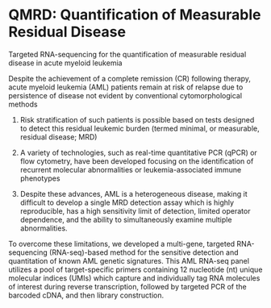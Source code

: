 # QMRD: Quantification of Measurable Residual Disease

Targeted RNA-sequencing for the quantification of measurable residual disease in acute myeloid leukemia

Despite the achievement of a complete remission (CR) following therapy, acute myeloid leukemia (AML) patients remain at risk of relapse due to persistence of disease not evident by conventional cytomorphological methods

1.  Risk stratification of such patients is possible based on tests designed to detect this residual leukemic burden (termed minimal, or measurable, residual disease; MRD)

2.  A variety of technologies, such as real-time quantitative PCR (qPCR) or flow cytometry, have been developed focusing on the identification of recurrent molecular abnormalities or leukemia-associated immune phenotypes

3.  Despite these advances, AML is a heterogeneous disease, making it difficult to develop a single MRD detection assay which is highly reproducible, has a high sensitivity limit of detection, limited operator dependence, and the ability to simultaneously examine multiple abnormalities.

To overcome these limitations, we developed a multi-gene, targeted RNA-sequencing (RNA-seq)-based method for the sensitive detection and quantitation of known AML genetic signatures.  This AML RNA-seq panel utilizes a pool of target-specific primers containing 12 nucleotide (nt) unique molecular indices (UMIs) which capture and individually tag RNA molecules of interest during reverse transcription, followed by targeted PCR of the barcoded cDNA, and then library construction. 


